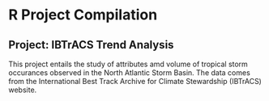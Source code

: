 # R Project Compilation

## Project: IBTrACS Trend Analysis
This project entails the study of attributes amd volume of tropical storm occurances observed in the North Atlantic Storm Basin. The data comes from the International Best Track Archive for Climate Stewardship (IBTrACS) website.
